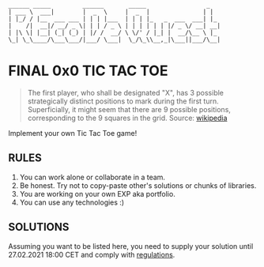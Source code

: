 ```
______ _____         ______       _____                 _   
| ___ \  ___|        |  _  \     |  _  |               | |  
| |_/ / |__  ___ ___ | | | |___  | | | |_   _  ___  ___| |_ 
|    /|  __|/ __/ _ \| | | / _ \ | | | | | | |/ _ \/ __| __|
| |\ \| |__| (_| (_) | |/ /  __/ \ \/' / |_| |  __/\__ \ |_ 
\_| \_\____/\___\___/|___/ \___|  \_/\_\\__,_|\___||___/\__|
```

# FINAL 0x0 TIC TAC TOE

> The first player, who shall be designated "X", has 3 possible strategically distinct positions to mark during the first turn. Superficially, it might seem that there are 9 possible positions, corresponding to the 9 squares in the grid. Source: [wikipedia](https://en.wikipedia.org/wiki/Tic-tac-toe)

Implement your own Tic Tac Toe game!

## RULES

1. You can work alone or collaborate in a team.
2. Be honest. Try not to copy-paste other's solutions or chunks of libraries.
3. You are working on your own EXP aka portfolio.
4. You can use any technologies :)

## SOLUTIONS

Assuming you want to be listed here, you need to supply your solution until 27.02.2021 18:00 CET and comply with [regulations](https://github.com/recode-quest/REGULATIONS).
